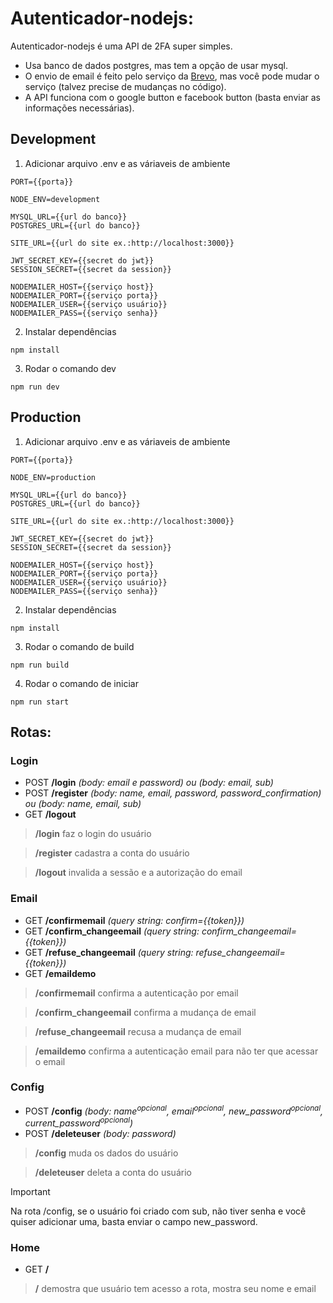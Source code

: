 # Autenticador-nodejs:

Autenticador-nodejs é uma API de 2FA super simples.

- Usa banco de dados postgres, mas tem a opção de usar mysql.
- O envio de email é feito pelo serviço da [Brevo](https://www.brevo.com/), mas você pode mudar o serviço (talvez precise de mudanças no código).
- A API funciona com o google button e facebook button (basta enviar as informações necessárias).

## Development

1. Adicionar arquivo .env e as váriaveis de ambiente 
```
PORT={{porta}}

NODE_ENV=development

MYSQL_URL={{url do banco}}
POSTGRES_URL={{url do banco}}

SITE_URL={{url do site ex.:http://localhost:3000}}

JWT_SECRET_KEY={{secret do jwt}}
SESSION_SECRET={{secret da session}}

NODEMAILER_HOST={{serviço host}}
NODEMAILER_PORT={{serviço porta}}
NODEMAILER_USER={{serviço usuário}}
NODEMAILER_PASS={{serviço senha}}
```
2. Instalar dependências
```
npm install
```
3. Rodar o comando dev
```
npm run dev
```

## Production

1. Adicionar arquivo .env e as váriaveis de ambiente 
```
PORT={{porta}}

NODE_ENV=production

MYSQL_URL={{url do banco}}
POSTGRES_URL={{url do banco}}

SITE_URL={{url do site ex.:http://localhost:3000}}

JWT_SECRET_KEY={{secret do jwt}}
SESSION_SECRET={{secret da session}}

NODEMAILER_HOST={{serviço host}}
NODEMAILER_PORT={{serviço porta}}
NODEMAILER_USER={{serviço usuário}}
NODEMAILER_PASS={{serviço senha}}
```
2. Instalar dependências
```
npm install
```
3. Rodar o comando de build
```
npm run build
```
4. Rodar o comando de iniciar
```
npm run start
```

## Rotas:

### Login

- POST **/login**               *(body: email e password) ou (body: email, sub)*
- POST **/register**            *(body: name, email, password, password_confirmation) ou (body: name, email, sub)*
- GET  **/logout**

> **/login** faz o login do usuário

> **/register** cadastra a conta do usuário

> **/logout** invalida a sessão e a autorização do email

### Email

- GET  **/confirmemail**        *(query string: confirm={{token}})*
- GET  **/confirm_changeemail** *(query string: confirm_changeemail={{token}})*
- GET  **/refuse_changeemail**  *(query string: refuse_changeemail={{token}})*
- GET  **/emaildemo**

> **/confirmemail** confirma a autenticação por email

> **/confirm_changeemail** confirma a mudança de email

> **/refuse_changeemail** recusa a mudança de email

> **/emaildemo** confirma a autenticação email para não ter que acessar o email

### Config

- POST **/config**              *(body: name<sup>opcional</sup>, email<sup>opcional</sup>, new_password<sup>opcional</sup>, current_password<sup>opcional</sup>)*
- POST **/deleteuser**          *(body: password)*

> **/config** muda os dados do usuário

> **/deleteuser** deleta a conta do usuário

> [!IMPORTANT]
> Na rota /config, se o usuário foi criado com sub, não tiver senha e você quiser adicionar uma, basta enviar o campo new_password.

### Home

- GET  **/**

> **/** demostra que usuário tem acesso a rota, mostra seu nome e email